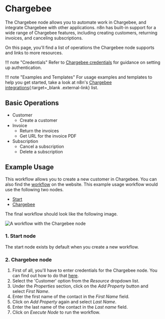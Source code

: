 # Chargebee

The Chargebee node allows you to automate work in Chargebee, and integrate Chargebee with other applications. n8n has built-in support for a wide range of Chargebee features, including creating customers, returning invoices, and canceling subscriptions.

On this page, you'll find a list of operations the Chargebee node supports and links to more resources.

!!! note "Credentials"
    Refer to [Chargebee credentials](https://docs.n8n.io/integrations/builtin/credentials/chargebee/) for guidance on setting up authentication. 

!!! note "Examples and Templates"
    For usage examples and templates to help you get started, take a look at n8n's [Chargebee integrations](https://n8n.io/integrations/chargebee/){:target=_blank .external-link} list.




## Basic Operations

* Customer
    * Create a customer
* Invoice
    * Return the invoices
    * Get URL for the invoice PDF
* Subscription
    * Cancel a subscription
    * Delete a subscription

## Example Usage

This workflow allows you to create a new customer in Chargebee. You can also find the [workflow](https://n8n.io/workflows/483) on the website. This example usage workflow would use the following two nodes.
- [Start](/integrations/builtin/core-nodes/n8n-nodes-base.start/)
- [Chargebee]()

The final workflow should look like the following image.

![A workflow with the Chargebee node](/_images/integrations/builtin/app-nodes/chargebee/workflow.png)

### 1. Start node

The start node exists by default when you create a new workflow.

### 2. Chargebee node

1. First of all, you'll have to enter credentials for the Chargebee node. You can find out how to do that [here](/integrations/builtin/credentials/chargebee/).
2. Select the 'Customer' option from the *Resource* dropdown list.
3. Under the *Properties* section, click on the *Add Property* button and select *First Name*.
5. Enter the first name of the contact in the *First Name* field.
6. Click on *Add Property* again and select *Last Name*.
7. Enter the last name of the contact in the *Last name* field.
8. Click on *Execute Node* to run the workflow.
